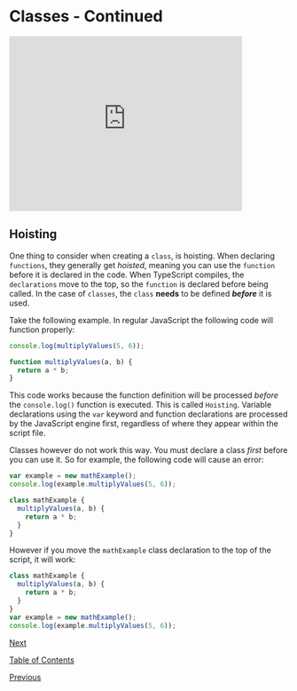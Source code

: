 # Classes - Continued

<iframe width="420" height="315" src="https://player.vimeo.com/external/305134289.hd.mp4?s=31e40d5f50e9c00353a7db4581b856961df88ede&profile_id=175" frameborder="0" allowfullscreen></iframe>

## Hoisting

One thing to consider when creating a `class`, is hoisting. When declaring `functions`, they generally get _hoisted_, meaning you can use the `function` before it is declared in the code. When TypeScript compiles, the `declarations` move to the top, so the `function` is declared before being called. In the case of `classes`, the `class` **needs** to be defined **_before_** it is used.

Take the following example. In regular JavaScript the following code will function properly:

```ts
console.log(multiplyValues(5, 6));

function multiplyValues(a, b) {
  return a * b;
}
```

This code works because the function definition will be processed _before_ the `console.log()` function is executed. This is called `Hoisting`. Variable declarations using the `var` keyword and function declarations are processed by the JavaScript engine first, regardless of where they appear within the script file.

Classes however do not work this way. You must declare a class _first_ before you can use it. So for example, the following code will cause an error:

```ts
var example = new mathExample();
console.log(example.multiplyValues(5, 6));

class mathExample {
  multiplyValues(a, b) {
    return a * b;
  }
}
```

However if you move the `mathExample` class declaration to the top of the script, it will work:

```ts
class mathExample {
  multiplyValues(a, b) {
    return a * b;
  }
}
var example = new mathExample();
console.log(example.multiplyValues(5, 6));
```

[Next](./6.md)

[Table of Contents](./README.md)

[Previous](./4.md)
